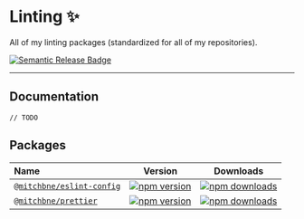 # Linting ✨

All of my linting packages (standardized for all of my repositories).

<div style="display: flex;">
  <a href="https://github.com/semantic-release/semantic-release">
    <img alt="Semantic Release Badge" src="https://img.shields.io/badge/%20%20%F0%9F%93%A6%F0%9F%9A%80-semantic--release-e10079.svg">
  </a>
</div>

---

## Documentation

```
// TODO
```

## Packages

| Name                                                                                              |                                                              Version                                                              |                                                              Downloads                                                               |
| :------------------------------------------------------------------------------------------------ | :-------------------------------------------------------------------------------------------------------------------------------: | :----------------------------------------------------------------------------------------------------------------------------------: |
| [`@mitchbne/eslint-config`](https://github.com/mitchbne/linting/tree/main/packages/eslint-config) | [![npm version](https://img.shields.io/npm/v/@mitchbne/eslint-config.svg)](https://www.npmjs.com/package/@mitchbne/eslint-config) | [![npm downloads](https://img.shields.io/npm/dt/@mitchbne/eslint-config.svg)](https://www.npmjs.com/package/@mitchbne/eslint-config) |
| [`@mitchbne/prettier`](https://github.com/mitchbne/linting/tree/main/packages/prettier)           |      [![npm version](https://img.shields.io/npm/v/@mitchbne/prettier.svg)](https://www.npmjs.com/package/@mitchbne/prettier)      |      [![npm downloads](https://img.shields.io/npm/dt/@mitchbne/prettier.svg)](https://www.npmjs.com/package/@mitchbne/prettier)      |
